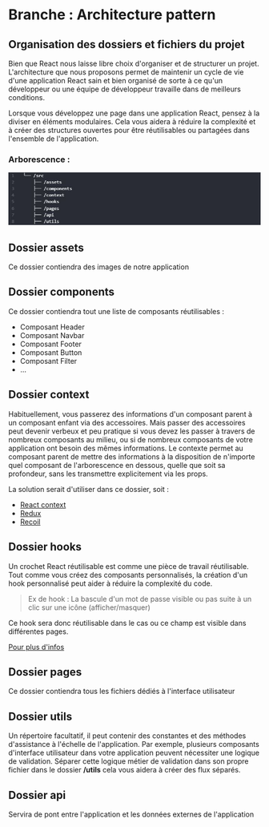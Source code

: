 # Branche : Architecture pattern

## Organisation des dossiers et fichiers du projet

Bien que React nous laisse libre choix d'organiser et de structurer un projet. L'architecture que nous proposons permet de maintenir un cycle de vie d'une application React sain et bien organisé de sorte à ce qu'un développeur ou une équipe de développeur travaille dans de meilleurs conditions.

Lorsque vous développez une page dans une application React, pensez à la diviser en éléments modulaires. Cela vous aidera à réduire la complexité et à créer des structures ouvertes pour être réutilisables ou partagées dans l'ensemble de l'application.

### Arborescence :

![Structure du dossier](./src/assets/docs/structure.JPG)

## Dossier **assets**

Ce dossier contiendra des images de notre application

## Dossier **components**

Ce dossier contiendra tout une liste de composants réutilisables :

- Composant Header
- Composant Navbar
- Composant Footer
- Composant Button
- Composant Filter
- ...

## Dossier **context**

Habituellement, vous passerez des informations d'un composant parent à un composant enfant via des accessoires. Mais passer des accessoires peut devenir verbeux et peu pratique si vous devez les passer à travers de nombreux composants au milieu, ou si de nombreux composants de votre application ont besoin des mêmes informations. Le contexte permet au composant parent de mettre des informations à la disposition de n'importe quel composant de l'arborescence en dessous, quelle que soit sa profondeur, sans les transmettre explicitement via les props.

La solution serait d'utiliser dans ce dossier, soit :

- [React context](https://fr.reactjs.org/docs/context.html)
- [Redux](https://redux.js.org/)
- [Recoil](https://recoiljs.org/fr/)

## Dossier **hooks**

Un crochet React réutilisable est comme une pièce de travail réutilisable. Tout comme vous créez des composants personnalisés, la création d'un hook personnalisé peut aider à réduire la complexité du code.

> Ex de hook : La bascule d'un mot de passe visible ou pas suite à un clic sur une icône (afficher/masquer)

Ce hook sera donc réutilisable dans le cas ou ce champ est visible dans différentes pages.

[Pour plus d'infos ](https://blog.openreplay.com/react-architecture-patterns-for-your-projects)

## Dossier **pages**

Ce dossier contiendra tous les fichiers dédiés à l'interface utilisateur

## Dossier **utils**

Un répertoire facultatif, il peut contenir des constantes et des méthodes d'assistance à l'échelle de l'application. Par exemple, plusieurs composants d'interface utilisateur dans votre application peuvent nécessiter une logique de validation. Séparer cette logique métier de validation dans son propre fichier dans le dossier **/utils** cela vous aidera à créer des flux séparés.

## Dossier **api**

Servira de pont entre l'application et les données externes de l'application
